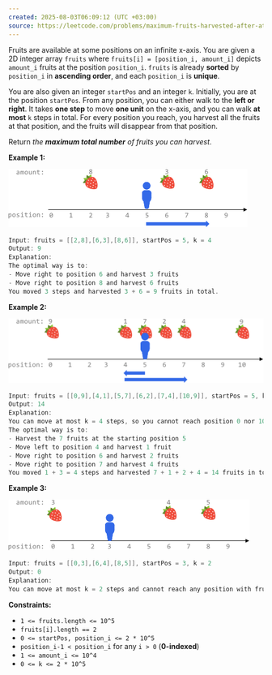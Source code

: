 ```yaml
---
created: 2025-08-03T06:09:12 (UTC +03:00)
source: https://leetcode.com/problems/maximum-fruits-harvested-after-at-most-k-steps/description/?envType=daily-question&envId=2025-08-03
---
```

Fruits are available at some positions on an infinite x-axis. You are given a 2D integer array `fruits` where `fruits[i] = [position_i, amount_i]` depicts `amount_i` fruits at the position `position_i`. `fruits` is already **sorted** by `position_i` in **ascending order**, and each `position_i` is **unique**.

You are also given an integer `startPos` and an integer `k`. Initially, you are at the position `startPos`. From any position, you can either walk to the **left or right**. It takes **one step** to move **one unit** on the x-axis, and you can walk **at most** `k` steps in total. For every position you reach, you harvest all the fruits at that position, and the fruits will disappear from that position.

Return *the **maximum total number** of fruits you can harvest*.


**Example 1:**

![alt text](image-2.png)

``` Java
Input: fruits = [[2,8],[6,3],[8,6]], startPos = 5, k = 4
Output: 9
Explanation: 
The optimal way is to:
- Move right to position 6 and harvest 3 fruits
- Move right to position 8 and harvest 6 fruits
You moved 3 steps and harvested 3 + 6 = 9 fruits in total.
```


**Example 2:**

![alt text](image-1.png)

``` Java
Input: fruits = [[0,9],[4,1],[5,7],[6,2],[7,4],[10,9]], startPos = 5, k = 4
Output: 14
Explanation: 
You can move at most k = 4 steps, so you cannot reach position 0 nor 10.
The optimal way is to:
- Harvest the 7 fruits at the starting position 5
- Move left to position 4 and harvest 1 fruit
- Move right to position 6 and harvest 2 fruits
- Move right to position 7 and harvest 4 fruits
You moved 1 + 3 = 4 steps and harvested 7 + 1 + 2 + 4 = 14 fruits in total.
```


**Example 3:**

![alt text](image.png)

``` Java
Input: fruits = [[0,3],[6,4],[8,5]], startPos = 3, k = 2
Output: 0
Explanation:
You can move at most k = 2 steps and cannot reach any position with fruits.
```


**Constraints:**

 * `1 <= fruits.length <= 10^5`
 * `fruits[i].length == 2`
 * `0 <= startPos, position_i <= 2 * 10^5`
 * `position_i-1 < position_i` for any `i > 0` (**0-indexed**)
 * `1 <= amount_i <= 10^4`
 * `0 <= k <= 2 * 10^5`
